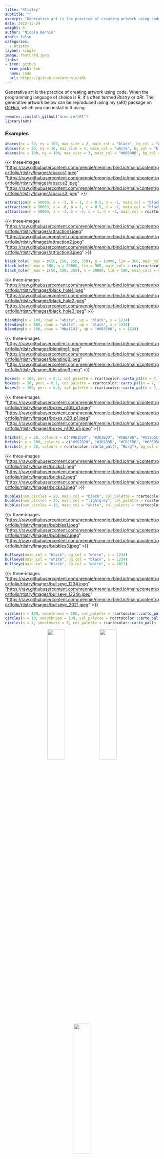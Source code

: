 ```yaml
---
title: "Rtistry"
subtitle: ""
excerpt: "Generative art is the practice of creating artwork using code. When the programming language of choice is R, it's often termed *Rtistry* or *aRt*."
date: 2022-12-24
weight: 6
author: "Nicola Rennie"
draft: false
categories:
  - Rtistry
layout: single
image: featured.jpeg
links:
- icon: github
  icon_pack: fab
  name: code
  url: https://github.com/nrennie/aRt
---
```


Generative art is the practice of creating artwork using code. When the programming language of choice is R, it's often termed *Rtistry* or *aRt*. The generative artwork below can be reproduced using my {aRt} package on [GitHub](https://github.com/nrennie/aRt), which you can install in R using: 

```r
remotes::install_github("nrennie/aRt")
library(aRt)
```

### Examples

``` r
abacus(nx = 30, ny = 100, max_size = 2, main_col = "black", bg_col = "white", s = 123)
abacus(nx = 20, ny = 10, max_size = 4, main_col = "white", bg_col = "black", s = 12)
abacus(nx = 100, ny = 100, max_size = 3, main_col = "#008080", bg_col = "white", s = 123)
```
{{< three-images
"https://raw.githubusercontent.com/nrennie/nrennie.rbind.io/main/content/portfolio/rtistry/Images/abacus1.jpeg"
"https://raw.githubusercontent.com/nrennie/nrennie.rbind.io/main/content/portfolio/rtistry/Images/abacus2.jpeg"
"https://raw.githubusercontent.com/nrennie/nrennie.rbind.io/main/content/portfolio/rtistry/Images/abacus3.jpeg" >}}

``` r
attraction(n = 50000, a = -3, b = 1, c = 0.5, d = -1, main_col = "black", bg_col = "white")
attraction(n = 50000, a = -6, b = 1, c = 0.5, d = -2, main_col = "black", bg_col = "white")
attraction(n = 50000, a = -3, b = -2, c = 1, d = -1, main_col = rcartocolor::carto_pal(n  =  7, "SunsetDark"), bg_col = "white")
```
{{< three-images
"https://raw.githubusercontent.com/nrennie/nrennie.rbind.io/main/content/portfolio/rtistry/Images/attraction1.jpeg"
"https://raw.githubusercontent.com/nrennie/nrennie.rbind.io/main/content/portfolio/rtistry/Images/attraction2.jpeg"
"https://raw.githubusercontent.com/nrennie/nrennie.rbind.io/main/content/portfolio/rtistry/Images/attraction3.jpeg" >}}

``` r
black_hole(r_max = c(50, 150, 250, 350), n = 10000, lim = 300, main_cols = rcartocolor::carto_pal(n = 7, name = "SunsetDark"), bg_col = "black", size = 0.01, a = 0.5, s = 1234)
black_hole(r_max = 100, n = 50000, lim = 300, main_cols = rev(rcartocolor::carto_pal(n = 7, name = "Teal")), bg_col = "white", size = 0.05, a = 0.3, s = 1234)
black_hole(r_max = c(50, 150, 250), n = 20000, lim = 500, main_cols = rcartocolor::carto_pal(n = 7, name = "SunsetDark"), bg_col = "black", size = 0.01, a = 0.75, s = 1234)
```
{{< three-images
"https://raw.githubusercontent.com/nrennie/nrennie.rbind.io/main/content/portfolio/rtistry/Images/black_hole1.jpeg"
"https://raw.githubusercontent.com/nrennie/nrennie.rbind.io/main/content/portfolio/rtistry/Images/black_hole2.jpeg"
"https://raw.githubusercontent.com/nrennie/nrennie.rbind.io/main/content/portfolio/rtistry/Images/black_hole3.jpeg" >}}

``` r
blending(n = 100, down = "white", up = "black", s = 1234)
blending(n = 500, down = "white", up = "black", s = 1234)
blending(n = 100, down = "#ba1141", up = "#003366", s = 1234)
```
{{< three-images
"https://raw.githubusercontent.com/nrennie/nrennie.rbind.io/main/content/portfolio/rtistry/Images/blending1.jpeg"
"https://raw.githubusercontent.com/nrennie/nrennie.rbind.io/main/content/portfolio/rtistry/Images/blending2.jpeg"
"https://raw.githubusercontent.com/nrennie/nrennie.rbind.io/main/content/portfolio/rtistry/Images/blending3.jpeg" >}}

``` r
boxes(n = 100, perc = 0.1, col_palette = rcartocolor::carto_pal(n = 7, "DarkMint"), bg_col = "black", s = 1234)
boxes(n = 20, perc = 0.1, col_palette = rcartocolor::carto_pal(n = 7, "DarkMint"), bg_col = "black", s = 1234)
boxes(n = 100, perc = 0.5, col_palette = rcartocolor::carto_pal(n = 7, "Magenta"), bg_col = "black", s = 1234)
```
{{< three-images
"https://raw.githubusercontent.com/nrennie/nrennie.rbind.io/main/content/portfolio/rtistry/Images/boxes_n100_p1.jpeg"
"https://raw.githubusercontent.com/nrennie/nrennie.rbind.io/main/content/portfolio/rtistry/Images/boxes_n20_p1.jpeg"
"https://raw.githubusercontent.com/nrennie/nrennie.rbind.io/main/content/portfolio/rtistry/Images/boxes_n100_p5.jpeg" >}}

``` r
bricks(n_y = 20, colours = c("#9B1D20", "#3D2B3D", "#CBEFB6", "#635D5C"), bg_col = "gray97")
bricks(n_y = 200, colours = c("#9B1D20", "#3D2B3D", "#CBEFB6", "#635D5C"), bg_col = "gray97")
bricks(n_y = 20, colours = rcartocolor::carto_pal(7, "Burg"), bg_col = "gray97")
```
{{< three-images
"https://raw.githubusercontent.com/nrennie/nrennie.rbind.io/main/content/portfolio/rtistry/Images/bricks1.jpeg"
"https://raw.githubusercontent.com/nrennie/nrennie.rbind.io/main/content/portfolio/rtistry/Images/bricks2.jpeg"
"https://raw.githubusercontent.com/nrennie/nrennie.rbind.io/main/content/portfolio/rtistry/Images/bricks3.jpeg" >}}

``` r
bubbles(num_circles = 20, main_col = "black", col_palette = rcartocolor::carto_pal(n = 12, "Bold"), bg_col = "white", s = 1234)
bubbles(num_circles = 20, main_col = "lightgrey", col_palette = rcartocolor::carto_pal(n = 12, "Bold"), bg_col = "white", s = 123)
bubbles(num_circles = 10, main_col = "white", col_palette = rcartocolor::carto_pal(n = 12, "Prism"), bg_col = "black", s = 2022)
```
{{< three-images
"https://raw.githubusercontent.com/nrennie/nrennie.rbind.io/main/content/portfolio/rtistry/Images/bubbles1.jpeg"
"https://raw.githubusercontent.com/nrennie/nrennie.rbind.io/main/content/portfolio/rtistry/Images/bubbles2.jpeg"
"https://raw.githubusercontent.com/nrennie/nrennie.rbind.io/main/content/portfolio/rtistry/Images/bubbles3.jpeg" >}}

``` r
bullseye(main_col = "black", bg_col = "white", s = 1234)
bullseye(main_col = "white", bg_col = "black", s = 1234)
bullseye(main_col = "black", bg_col = "white", s = 2021)
```
{{< three-images
"https://raw.githubusercontent.com/nrennie/nrennie.rbind.io/main/content/portfolio/rtistry/Images/bullseye_1234.jpeg"
"https://raw.githubusercontent.com/nrennie/nrennie.rbind.io/main/content/portfolio/rtistry/Images/bullseye_1234n.jpeg"
"https://raw.githubusercontent.com/nrennie/nrennie.rbind.io/main/content/portfolio/rtistry/Images/bullseye_2021.jpeg" >}}

``` r
circles(n = 100, smoothness = 100, col_palette = rcartocolor::carto_pal(n  =  12, "Bold"), line_col = NA, bg_col = "black", s = 1234)
circles(n = 10, smoothness = 100, col_palette = rcartocolor::carto_pal(n  =  12, "Bold"), line_col = NA, bg_col = "#e73f74", s = 1234)
circles(n = 2, smoothness = 3, col_palette = rcartocolor::carto_pal(n  =  12, "Bold"), line_col = "black", bg_col = "black", s = 1234)
```
<p align="center">
<img src="https://raw.githubusercontent.com/nrennie/nrennie.rbind.io/main/content/portfolio/rtistry/Images/circles1.jpeg" width="33%">
<img src="https://raw.githubusercontent.com/nrennie/nrennie.rbind.io/main/content/portfolio/rtistry/Images/circles2.jpeg" width="33%">
<img src="https://raw.githubusercontent.com/nrennie/nrennie.rbind.io/main/content/portfolio/rtistry/Images/circles3.jpeg" width="33%">
</p>

``` r
circular(n = 2, main_col = "black", bg_col = "white", s = 56)
circular(n = 10, main_col = "black", bg_col = "white", s = 56)
circular(n = 100, main_col = "black", bg_col = "white", s = 56)
```
<p align="center">
<img src="https://raw.githubusercontent.com/nrennie/nrennie.rbind.io/main/content/portfolio/rtistry/Images/circular_n2.jpeg" width="33%">
<img src="https://raw.githubusercontent.com/nrennie/nrennie.rbind.io/main/content/portfolio/rtistry/Images/circular_n10.jpeg" width="33%">
<img src="https://raw.githubusercontent.com/nrennie/nrennie.rbind.io/main/content/portfolio/rtistry/Images/circular_n100.jpeg" width="33%">
</p>

``` r
connected(n = 100, n_geom = 10, random = F, col_palette = RColorBrewer::brewer.pal(n  =  9,"RdPu"), bg_col = "#ae217e", s = 1234)
connected(n = 100, n_geom = 10, random = T, col_palette = RColorBrewer::brewer.pal(n  =  9,"RdPu"), bg_col = "#ae217e", s = 1234)
connected(n = 250, n_geom = 2, random = F, col_palette = RColorBrewer::brewer.pal(n  =  5,"RdPu"), bg_col = "#ae217e", s = 1234)
```
<p align="center">
<img src="https://raw.githubusercontent.com/nrennie/nrennie.rbind.io/main/content/portfolio/rtistry/Images/connected_100_10F.jpeg" width="33%">
<img src="https://raw.githubusercontent.com/nrennie/nrennie.rbind.io/main/content/portfolio/rtistry/Images/connected_100_10T.jpeg" width="33%">
<img src="https://raw.githubusercontent.com/nrennie/nrennie.rbind.io/main/content/portfolio/rtistry/Images/connected_250_2F.jpeg" width="33%">
</p>

``` r
contours(xmin = -3.27, xmax = -3.15, ymin = 54.43, ymax = 54.49, col_palette = MetBrewer::met.brewer("Hokusai3"), light = "white", dark = "black", range = c(0.5, 1)) 
contours(xmin = -3.27, xmax = -3.15, ymin = 54.43, ymax = 54.49, col_palette = "white", light = "lightgrey", dark = "black", range = c(1, 2)) 
contours(xmin = -5.45, xmax = -5.04, ymin = 55.43, ymax = 55.72, col_palette = PrettyCols::prettycols("Teals"), light = "white", dark = "black", range = c(0.5, 1)) 
```
<p align="center">
<img src="https://raw.githubusercontent.com/nrennie/nrennie.rbind.io/main/content/portfolio/rtistry/Images/contours1.jpeg" width="33%">
<img src="https://raw.githubusercontent.com/nrennie/nrennie.rbind.io/main/content/portfolio/rtistry/Images/contours2.jpeg" width="33%">
<img src="https://raw.githubusercontent.com/nrennie/nrennie.rbind.io/main/content/portfolio/rtistry/Images/contours3.jpeg" width="33%">
</p>

``` r
crawling(n = 50, edge_colour = "black", node_size = 1, node_colour = "black", bg_col = "white", s = 1234)
crawling(n = 250, edge_colour = "black", node_size = 1, node_colour = "black", bg_col = "white", s = 1234)
crawling(n = 1000, edge_colour = "black", node_size = 1, node_colour = "black", bg_col = "white", s = 1234)
```
<p align="center">
<img src="https://raw.githubusercontent.com/nrennie/nrennie.rbind.io/main/content/portfolio/rtistry/Images/crawling50.jpeg" width="33%">
<img src="https://raw.githubusercontent.com/nrennie/nrennie.rbind.io/main/content/portfolio/rtistry/Images/crawling250.jpeg" width="33%">
<img src="https://raw.githubusercontent.com/nrennie/nrennie.rbind.io/main/content/portfolio/rtistry/Images/crawling1000.jpeg" width="33%">
</p>

``` r
divide(num_lines = 30, col_palette = PrettyCols::prettycols("TangerineBlues"), s = 1234)
divide(num_lines = 80, col_palette = grey.colors(n = 80), s = 1234)
divide(num_lines = 15, col_palette = MetBrewer::met.brewer("OKeeffe2"), s = 2022)
```
<p align="center">
<img src="https://raw.githubusercontent.com/nrennie/nrennie.rbind.io/main/content/portfolio/rtistry/Images/divide1.jpeg" width="33%">
<img src="https://raw.githubusercontent.com/nrennie/nrennie.rbind.io/main/content/portfolio/rtistry/Images/divide2.jpeg" width="33%">
<img src="https://raw.githubusercontent.com/nrennie/nrennie.rbind.io/main/content/portfolio/rtistry/Images/divide3.jpeg" width="33%">
</p>

``` r
dots(n_x = 50, n_y = 100, jitter_size_width = 0.5, jitter_size_height = 0.5, col_palette  =  rcartocolor::carto_pal(n  =  7, "Purp"), bg_col = "#63589f", s = 1234)
dots(n_x = 500, n_y = 100, jitter_size_width = 0.5, jitter_size_height = 5, col_palette  =  rcartocolor::carto_pal(n  =  7, "Purp"), bg_col = "#63589f", s = 1234)
dots(n_x = 50, n_y = 100, jitter_size_width = 0.05, jitter_size_height = 50, col_palette  =  rcartocolor::carto_pal(n  =  7, "Purp"), bg_col = "#63589f", s = 1234)
```
<p align="center">
<img src="https://raw.githubusercontent.com/nrennie/nrennie.rbind.io/main/content/portfolio/rtistry/Images/dots1.jpeg" width="33%">
<img src="https://raw.githubusercontent.com/nrennie/nrennie.rbind.io/main/content/portfolio/rtistry/Images/dots2.jpeg" width="33%">
<img src="https://raw.githubusercontent.com/nrennie/nrennie.rbind.io/main/content/portfolio/rtistry/Images/dots3.jpeg" width="33%">
</p>

``` r
fading(n_layers = 6, n_points = 10, col_palette = rcartocolor::carto_pal(n  =  7, "SunsetDark"), s = 1234)
fading(n_layers = 6, n_points = 1, col_palette = rcartocolor::carto_pal(n  =  7, "Sunset"), s = 1234)
fading(n_layers = 10, n_points = 10, col_palette = rcartocolor::carto_pal(n  =  7, "SunsetDark"), s = 1234)
```
<p align="center">
<img src="https://raw.githubusercontent.com/nrennie/nrennie.rbind.io/main/content/portfolio/rtistry/Images/fading_6_10.jpeg" width="33%">
<img src="https://raw.githubusercontent.com/nrennie/nrennie.rbind.io/main/content/portfolio/rtistry/Images/fading_6_1.jpeg" width="33%">
<img src="https://raw.githubusercontent.com/nrennie/nrennie.rbind.io/main/content/portfolio/rtistry/Images/fading_10_10.jpeg" width="33%">
</p>

``` r
flow_fields(n = 10000, granularity = 1000, x_freq = 1, y_freq = 1, alpha = 1, line_col = c("#edf8fb","#bfd3e6","#9ebcda","#8c96c6","#8c6bb1","#88419d","#6e016b"), bg_col = "lightgrey", s = 1234)
flow_fields(n = 10000, granularity = 1000, x_freq = 1, y_freq = 1, alpha = 0.3, line_col = "black", bg_col = "white", s = 1234)
flow_fields(n = 10000, granularity = 1000, x_freq = 3, y_freq = 0.2, alpha = 1, line_col = c("#edf8fb","#bfd3e6","#9ebcda","#8c96c6","#8c6bb1","#88419d","#6e016b"), bg_col = "lightgrey", s = 1234)
```
<p align="center">
<img src="https://raw.githubusercontent.com/nrennie/nrennie.rbind.io/main/content/portfolio/rtistry/Images/flow_fields1.jpeg" width="33%">
<img src="https://raw.githubusercontent.com/nrennie/nrennie.rbind.io/main/content/portfolio/rtistry/Images/flow_fields2.jpeg" width="33%">
<img src="https://raw.githubusercontent.com/nrennie/nrennie.rbind.io/main/content/portfolio/rtistry/Images/flow_fields3.jpeg" width="33%">
</p>

``` r
fractals(N = 25, col_palette = MetBrewer::met.brewer("Demuth", n = 25), shift = 0, left = -1, right = 1, y_param = 3, resolution = 0.005, dist_max = 4)
fractals(N = 25, col_palette = rev(MetBrewer::met.brewer("Benedictus", n = 25)), shift = 0, left = -3, right = 3, y_param = 2, resolution = 0.005, dist_max = 4)
fractals(N = 20, col_palette = grey.colors(30), shift = -1, left = -1, right = 1, y_param = 2, resolution = 0.005, dist_max = 3)
```
<p align="center">
<img src="https://raw.githubusercontent.com/nrennie/nrennie.rbind.io/main/content/portfolio/rtistry/Images/fractals1.jpeg" width="33%">
<img src="https://raw.githubusercontent.com/nrennie/nrennie.rbind.io/main/content/portfolio/rtistry/Images/fractals2.jpeg" width="33%">
<img src="https://raw.githubusercontent.com/nrennie/nrennie.rbind.io/main/content/portfolio/rtistry/Images/fractals3.jpeg" width="33%">
</p>

``` r
heart(n = 25, col_scheme = "mono", bg_col = "black", s = 1234)
heart(n = 100, col_scheme = "mono", bg_col = "black", s = 1234)
heart(n = 25, col_scheme = "rainbow", bg_col = "black", s = 1234)
```
<p align="center">
<img src="https://raw.githubusercontent.com/nrennie/nrennie.rbind.io/main/content/portfolio/rtistry/Images/heart_n25_m.jpeg" width="33%">
<img src="https://raw.githubusercontent.com/nrennie/nrennie.rbind.io/main/content/portfolio/rtistry/Images/heart_n100_m.jpeg" width="33%">
<img src="https://raw.githubusercontent.com/nrennie/nrennie.rbind.io/main/content/portfolio/rtistry/Images/heart_n25_r.jpeg" width="33%">
</p>

``` r
infinity(n = 25, col_scheme = "mono", bg_col = "black", s = 1234)
infinity(n = 100, col_scheme = "mono", bg_col = "black", s = 1234)
infinity(n = 25, col_scheme = "rainbow", bg_col = "black", s = 1234)
```
<p align="center">
<img src="https://raw.githubusercontent.com/nrennie/nrennie.rbind.io/main/content/portfolio/rtistry/Images/infinity_n25_m.jpeg" width="33%">
<img src="https://raw.githubusercontent.com/nrennie/nrennie.rbind.io/main/content/portfolio/rtistry/Images/infinity_n100_m.jpeg" width="33%">
<img src="https://raw.githubusercontent.com/nrennie/nrennie.rbind.io/main/content/portfolio/rtistry/Images/infinity_n25_r.jpeg" width="33%">
</p>

``` r
lines(n = 100, max_length = 7, linewidth = 0.5, main_col = "black", bg_col = "white", s = 123)
lines(n = 1000, max_length = 5, linewidth = 0.1, main_col = "#32A287", bg_col = "white", s = 12)
lines(n = 50, max_length = 10, linewidth = 0.5, main_col = "#C03221", bg_col = "#f2d6d2", s = 2023)
```
<p align="center">
<img src="https://raw.githubusercontent.com/nrennie/nrennie.rbind.io/main/content/portfolio/rtistry/Images/lines1.jpeg" width="33%">
<img src="https://raw.githubusercontent.com/nrennie/nrennie.rbind.io/main/content/portfolio/rtistry/Images/lines2.jpeg" width="33%">
<img src="https://raw.githubusercontent.com/nrennie/nrennie.rbind.io/main/content/portfolio/rtistry/Images/lines3.jpeg" width="33%">
</p>

``` r
moire(inner_n = 20, dist = 10, inner_col = "grey40", outer_col = "grey60", bg_col = "grey10", inner_r = 0.5, outer_r = 0.2)
moire(inner_n = 20, dist = 4, inner_col = "grey50", outer_col = "#616283", bg_col = "#fafafa", inner_r = 0.5, outer_r = 0.3)
moire(inner_n = 4, dist = 2, inner_col = "#533E2D", outer_col = "#A27035", bg_col = "#B88B4A", inner_r = 0.35, outer_r = 0.2)
```
<p align="center">
<img src="https://raw.githubusercontent.com/nrennie/nrennie.rbind.io/main/content/portfolio/rtistry/Images/moire1.jpeg" width="33%">
<img src="https://raw.githubusercontent.com/nrennie/nrennie.rbind.io/main/content/portfolio/rtistry/Images/moire2.jpeg" width="33%">
<img src="https://raw.githubusercontent.com/nrennie/nrennie.rbind.io/main/content/portfolio/rtistry/Images/moire3.jpeg" width="33%">
</p>

``` r
mosaic(n = 100, fill_cols = c("#4B3F72", "#CBB3BF", "#FFC857", "#119DA4", "#19647E"), line_col = "white", bg_col = "white", line_size = 1, x_means = c(0, 10, 5), y_means = c(0, 7, 8), xy_var = 2, s = 1234)
mosaic(n = 100, fill_cols = "white", line_col = "black", bg_col = "black", line_size = 1, x_means = 0, y_means = 0, xy_var = 5, s = 1234)
mosaic(n = 500, fill_cols = c("#436f85", "#432263", "#de7a00", "#416322", "#860a4d"), line_col = "white", bg_col = "white", line_size = 0.5, x_means = c(0, 10, 5), y_means = c(0, 7, 8), xy_var = 2, s = 1234)
```
<p align="center">
<img src="https://raw.githubusercontent.com/nrennie/nrennie.rbind.io/main/content/portfolio/rtistry/Images/mosaic1.png" width="33%">
<img src="https://raw.githubusercontent.com/nrennie/nrennie.rbind.io/main/content/portfolio/rtistry/Images/mosaic2.png" width="33%">
<img src="https://raw.githubusercontent.com/nrennie/nrennie.rbind.io/main/content/portfolio/rtistry/Images/mosaic3.png" width="33%">
</p>

``` r
mosaic_sketch(n = 10, fill_cols = c("#4B3F72", "#CBB3BF", "#FFC857", "#119DA4", "#19647E"), line_col = "white", bg_col = "white", line_size = 2, x_means = c(0, 10, 5), y_means = c(0, 7, 8), xy_var = 2, s = 1234)
mosaic_sketch(n = 20, fill_cols = c("white", "#008080"), line_col = "white", bg_col = "#008080", line_size = 1.5, x_means = c(0, 10, 5), y_means = c(0, 7, 8), xy_var = 2, s = 1234)
mosaic_sketch(n = 6, fill_cols = "black", line_col = "white", bg_col = "white", line_size = 2, x_means = c(0, 10, 5), y_means = c(0, 7, 8), xy_var = 2, s = 1234)
```
<p align="center">
<img src="https://raw.githubusercontent.com/nrennie/nrennie.rbind.io/main/content/portfolio/rtistry/Images/mosaic_sketch1.jpeg" width="33%">
<img src="https://raw.githubusercontent.com/nrennie/nrennie.rbind.io/main/content/portfolio/rtistry/Images/mosaic_sketch2.jpeg" width="33%">
<img src="https://raw.githubusercontent.com/nrennie/nrennie.rbind.io/main/content/portfolio/rtistry/Images/mosaic_sketch3.jpeg" width="33%">
</p>

``` r
polygons(n_x = 12, n_y = 18, gap_size = 0.5, deg_jitter = 0.1, colours = c("#9B1D20", "#3D2B3D", "#CBEFB6", "#635D5C"), rand  =  FALSE, bg_col = "gray97")
polygons(n_x = 6, n_y = 9, gap_size = 0.2, deg_jitter = 0.1, colours = c("#9B1D20", "#3D2B3D", "#CBEFB6", "#635D5C"), rand  =  FALSE, bg_col = "gray97")
polygons(n_x = 12, n_y = 18, gap_size = 0.5, deg_jitter = 0.5, colours = rcartocolor::carto_pal(7, "Burg"), rand  =  FALSE, bg_col = "gray97")

```
<p align="center">
<img src="https://raw.githubusercontent.com/nrennie/nrennie.rbind.io/main/content/portfolio/rtistry/Images/polygons1.jpeg" width="33%">
<img src="https://raw.githubusercontent.com/nrennie/nrennie.rbind.io/main/content/portfolio/rtistry/Images/polygons2.jpeg" width="33%">
<img src="https://raw.githubusercontent.com/nrennie/nrennie.rbind.io/main/content/portfolio/rtistry/Images/polygons3.jpeg" width="33%">
</p>

``` r
puzzles(n = 200, num_groups = 30, col_palette = PrettyCols::prettycols("Beach"), bg_col = "white", s = 1234)
puzzles(n = 200, num_groups = 50, col_palette = c("black", "white"), bg_col = "black", s = 59)
puzzles(n = 1000, num_groups = 700, col_palette = PrettyCols::prettycols("Beach"), bg_col = "white", s = 1234)
```
<p align="center">
<img src="https://raw.githubusercontent.com/nrennie/nrennie.rbind.io/main/content/portfolio/rtistry/Images/puzzles1.png" width="33%">
<img src="https://raw.githubusercontent.com/nrennie/nrennie.rbind.io/main/content/portfolio/rtistry/Images/puzzles2.png" width="33%">
<img src="https://raw.githubusercontent.com/nrennie/nrennie.rbind.io/main/content/portfolio/rtistry/Images/puzzles3.png" width="33%">
</p>

``` r
rectangles(n = 100, max_height = 7, max_width = 5, size = 2, main_col = "lightgrey", col_palette = rcartocolor::carto_pal(n = 12, "Bold"), bg_col = "white", s = 123)
rectangles(n = 10, max_height = 15, max_width = 15, size = 4, main_col = "lightgrey", col_palette = rcartocolor::carto_pal(n = 12, "Bold"), bg_col = "white", s = 123)
rectangles(n = 100, max_height = 4, max_width = 6, size = 1, main_col = ggplot2::alpha("white", 0.5), col_palette = rcartocolor::carto_pal(n = 12, "Prism"), bg_col = "black", s = 123)
```
<p align="center">
<img src="https://raw.githubusercontent.com/nrennie/nrennie.rbind.io/main/content/portfolio/rtistry/Images/rectangles1.jpeg" width="33%">
<img src="https://raw.githubusercontent.com/nrennie/nrennie.rbind.io/main/content/portfolio/rtistry/Images/rectangles2.jpeg" width="33%">
<img src="https://raw.githubusercontent.com/nrennie/nrennie.rbind.io/main/content/portfolio/rtistry/Images/rectangles3.jpeg" width="33%">
</p>

``` r
riley(n_x = 9, n_y = 9, offset = 3, main_col = "black", bg_col = "white")
riley(n_x = 3, n_y = 9, offset = 3, main_col = "#0E1116", bg_col = "#374A67")
riley(n_x = 12, n_y = 6, offset = 0, main_col = "#481620", bg_col = "#fafafa")
```
<p align="center">
<img src="https://raw.githubusercontent.com/nrennie/nrennie.rbind.io/main/content/portfolio/rtistry/Images/riley1.jpeg" width="33%">
<img src="https://raw.githubusercontent.com/nrennie/nrennie.rbind.io/main/content/portfolio/rtistry/Images/riley2.jpeg" width="33%">
<img src="https://raw.githubusercontent.com/nrennie/nrennie.rbind.io/main/content/portfolio/rtistry/Images/riley3.jpeg" width="33%">
</p>

``` r
shatter(n_x = 25, n_y = 25, decay = 0.9, colour = "black", bg_col = "gray97", s = 1234)
shatter(n_x = 100, n_y = 100, decay = 0.7, colour = "gray90", bg_col = "gray10", s = 1234)
shatter(n_x = 20, n_y = 20, decay = 0.5, colour = "#D455B8", bg_col = "#55D471", s = 1234)
```
<p align="center">
<img src="https://raw.githubusercontent.com/nrennie/nrennie.rbind.io/main/content/portfolio/rtistry/Images/shatter1.png" width="33%">
<img src="https://raw.githubusercontent.com/nrennie/nrennie.rbind.io/main/content/portfolio/rtistry/Images/shatter2.png" width="33%">
<img src="https://raw.githubusercontent.com/nrennie/nrennie.rbind.io/main/content/portfolio/rtistry/Images/shatter3.png" width="33%">
</p>

``` r
shells(n = 4, alpha = 1, main_col = "black", bg_col = "white")
shells(n = 10, alpha = 1, main_col = "black", bg_col = "white")
shells(n = 6, alpha = 0.5, main_col = "#CC338B", bg_col = alpha("#CC338B", 0.2))
```
<p align="center">
<img src="https://raw.githubusercontent.com/nrennie/nrennie.rbind.io/main/content/portfolio/rtistry/Images/shell1.jpeg" width="33%">
<img src="https://raw.githubusercontent.com/nrennie/nrennie.rbind.io/main/content/portfolio/rtistry/Images/shell2.jpeg" width="33%">
<img src="https://raw.githubusercontent.com/nrennie/nrennie.rbind.io/main/content/portfolio/rtistry/Images/shell3.jpeg" width="33%">
</p>

``` r
smudge(n = 25, binwidth = 0.01, col_palette = PrettyCols::prettycols("TangerineBlues"), s = 1234)
smudge(n = 25, binwidth = 0.1, col_palette = PrettyCols::prettycols("Dark"), s = 2022)
smudge(n = 15, binwidth = 0.05, col_palette = grey.colors(12, 0, 0.9), s = 1234)
```
<p align="center">
<img src="https://raw.githubusercontent.com/nrennie/nrennie.rbind.io/main/content/portfolio/rtistry/Images/smudge1.jpeg" width="33%">
<img src="https://raw.githubusercontent.com/nrennie/nrennie.rbind.io/main/content/portfolio/rtistry/Images/smudge2.jpeg" width="33%">
<img src="https://raw.githubusercontent.com/nrennie/nrennie.rbind.io/main/content/portfolio/rtistry/Images/smudge3.jpeg" width="33%">
</p>

``` r
spirals(perc = 0.2, s = 1234)
spirals(perc = 0.5, s = 1234)
spirals(perc = 0.8, s = 1234)
```
<p align="center">
<img src="https://raw.githubusercontent.com/nrennie/nrennie.rbind.io/main/content/portfolio/rtistry/Images/spirals_p2.jpeg" width="33%">
<img src="https://raw.githubusercontent.com/nrennie/nrennie.rbind.io/main/content/portfolio/rtistry/Images/spirals_p5.jpeg" width="33%">
<img src="https://raw.githubusercontent.com/nrennie/nrennie.rbind.io/main/content/portfolio/rtistry/Images/spirals_p8.jpeg" width="33%">
</p>

``` r
squares(n = 7, line_col = "white", pattern_col = "white", pattern_fill = "black", pattern_size = 0.4, size = 1.5, s = 1234)
squares(n = 5, line_col = "#2DC2BD", pattern_col = "#392759", pattern_fill = "#2DC2BD", pattern_size = 0.4, size = 1.5, s = 5678)
squares(n = 20, line_col = "white", pattern_col = "white", pattern_fill = "black", pattern_size = 0.4, size = 1.5, s = 1234)
```
<p align="center">
<img src="https://raw.githubusercontent.com/nrennie/nrennie.rbind.io/main/content/portfolio/rtistry/Images/squares_01.jpeg" width="33%">
<img src="https://raw.githubusercontent.com/nrennie/nrennie.rbind.io/main/content/portfolio/rtistry/Images/squares_02.jpeg" width="33%">
<img src="https://raw.githubusercontent.com/nrennie/nrennie.rbind.io/main/content/portfolio/rtistry/Images/squares_03.jpeg" width="33%">
</p>

``` r
squiggles(res = 100, num_lines = 100, perc = 0.1, alpha_low = 0.5, alpha_high = 1, line_col = "white", bg_col = "black", s = 1234)
squiggles(res = 1000, num_lines = 1000, perc = 0.01, alpha_low = 0.15, alpha_high = 1, line_col = "#374A67", bg_col = "white", s = 12)
squiggles(res = 100, num_lines = 10, perc = 0.5, alpha_low = 0.5, alpha_high = 1, line_col = "#348954", bg_col = "#fafafa", s = 1234)
```
<p align="center">
<img src="https://raw.githubusercontent.com/nrennie/nrennie.rbind.io/main/content/portfolio/rtistry/Images/squiggles1.jpeg" width="33%">
<img src="https://raw.githubusercontent.com/nrennie/nrennie.rbind.io/main/content/portfolio/rtistry/Images/squiggles2.jpeg" width="33%">
<img src="https://raw.githubusercontent.com/nrennie/nrennie.rbind.io/main/content/portfolio/rtistry/Images/squiggles3.jpeg" width="33%">
</p>

``` r
stacked(n_x = 5, n_y = 5, col_palette = MetBrewer::met.brewer("Hiroshige", 9), shadow_intensity = 0.5, sunangle = 315, s = 1234)
stacked(n_x = 4, n_y = 4, col_palette = MetBrewer::met.brewer("Monet", 6), shadow_intensity = 0.1, sunangle = 315, s = 123)
stacked(n_x = 20, n_y = 20, col_palette = MetBrewer::met.brewer("Hiroshige", 8), shadow_intensity = 0.3, sunangle = 180, s = 1234)
```
<p align="center">
<img src="https://raw.githubusercontent.com/nrennie/nrennie.rbind.io/main/content/portfolio/rtistry/Images/stacked1.jpeg" width="33%">
<img src="https://raw.githubusercontent.com/nrennie/nrennie.rbind.io/main/content/portfolio/rtistry/Images/stacked2.jpeg" width="33%">
<img src="https://raw.githubusercontent.com/nrennie/nrennie.rbind.io/main/content/portfolio/rtistry/Images/stacked3.jpeg" width="33%">
</p>

``` r
static(perc = 0.01, n = 500, s = 1234)
static(perc = 0.1, n = 500, s = 1234)
static(perc = 0.3, n = 500, s = 1234)
```
<p align="center">
<img src="https://raw.githubusercontent.com/nrennie/nrennie.rbind.io/main/content/portfolio/rtistry/Images/static_p01_n500.jpeg" width="33%">
<img src="https://raw.githubusercontent.com/nrennie/nrennie.rbind.io/main/content/portfolio/rtistry/Images/static_p10_n500.jpeg" width="33%">
<img src="https://raw.githubusercontent.com/nrennie/nrennie.rbind.io/main/content/portfolio/rtistry/Images/static_p30_n500.jpeg" width="33%">
</p>

``` r
streams(bg_col = "white", line_col = "white", fill_col = c("#5F4690", "#1D6996", "#38A6A5", "#0F8554", "#73AF48", "#EDAD08", "#E17C05", "#CC503E", "#94346E", "#6F4070"), type = "right", s = 1234)
streams(bg_col = "black", line_col = NA, fill_col = grey.colors(n = 25), type = "up", s = 450)
streams(bg_col = "white", line_col = NA, fill_col = rep("purple", 8), type = "left", s = 13)
```
<p align="center">
<img src="https://raw.githubusercontent.com/nrennie/nrennie.rbind.io/main/content/portfolio/rtistry/Images/streams1.jpeg" width="33%">
<img src="https://raw.githubusercontent.com/nrennie/nrennie.rbind.io/main/content/portfolio/rtistry/Images/streams2.jpeg" width="33%">
<img src="https://raw.githubusercontent.com/nrennie/nrennie.rbind.io/main/content/portfolio/rtistry/Images/streams3.jpeg" width="33%">
</p>

``` r
stripes(perc = 0, n = 3, col_palette  =  rcartocolor::carto_pal(n  =  7, "TealGrn"), alpha  =  1, s = 1234)
stripes(perc = 0.5, n = 3, col_palette  =  rcartocolor::carto_pal(n  =  7, "TealGrn"), alpha  =  1, s = 1234)
stripes(perc = 1, n = 3, col_palette  =  rcartocolor::carto_pal(n  =  7, "TealGrn"), alpha  =  1, s = 1234)
```
<p align="center">
<img src="https://raw.githubusercontent.com/nrennie/nrennie.rbind.io/main/content/portfolio/rtistry/Images/stripes_p00_n3.jpeg" width="33%">
<img src="https://raw.githubusercontent.com/nrennie/nrennie.rbind.io/main/content/portfolio/rtistry/Images/stripes_p50_n3.jpeg" width="33%">
<img src="https://raw.githubusercontent.com/nrennie/nrennie.rbind.io/main/content/portfolio/rtistry/Images/stripes_p100_n3.jpeg" width="33%">
</p>

``` r
sunbursts(n = 100, x_means = c(0, 10, 5), y_means = c(0, 7, 8), xy_var = 5, low = "#074050", high = "#d3f2a3", s = 1234)
sunbursts(n = 5, x_means = c(0, 1, 15), y_means = c(0, 2, 16), xy_var = 10, low = "#4e0550", high = "#facdfc", s = 1234)
sunbursts(n = 250, x_means = c(1, 2, 9, 50), y_means = c(3, 6, 8, -3), xy_var = 100, low = "white", high = "black", s = 1234)
```
<p align="center">
<img src="https://raw.githubusercontent.com/nrennie/nrennie.rbind.io/main/content/portfolio/rtistry/Images/sunbursts1.jpeg" width="33%">
<img src="https://raw.githubusercontent.com/nrennie/nrennie.rbind.io/main/content/portfolio/rtistry/Images/sunbursts2.jpeg" width="33%">
<img src="https://raw.githubusercontent.com/nrennie/nrennie.rbind.io/main/content/portfolio/rtistry/Images/sunbursts3.jpeg" width="33%">
</p>

``` r
tiles(n_x = 12, n_y = 12, col_palette = MetBrewer::met.brewer("Veronese", 5), s = 1234)
tiles(n_x = 50, n_y = 50, col_palette = MetBrewer::met.brewer("Veronese", 6), s = 1234)
tiles(n_x = 12, n_y = 12, col_palette = MetBrewer::met.brewer("Pissaro", 5), s = 1234)
```
<p align="center">
<img src="https://raw.githubusercontent.com/nrennie/nrennie.rbind.io/main/content/portfolio/rtistry/Images/tiles_veronese1.jpeg" width="33%">
<img src="https://raw.githubusercontent.com/nrennie/nrennie.rbind.io/main/content/portfolio/rtistry/Images/tiles_veronese2.jpeg" width="33%">
<img src="https://raw.githubusercontent.com/nrennie/nrennie.rbind.io/main/content/portfolio/rtistry/Images/tiles_pissaro1.jpeg" width="33%">
</p>

``` r
vortex(n = 25, start_val = 90, col_scheme = "mono", bg_col = "black", s = 1234)
vortex(n = 100, start_val = 90, col_scheme = "mono", bg_col = "black", s = 1234)
vortex(n = 25, start_val = 90, col_scheme = "rainbow", bg_col = "black", s = 1234)
```
<p align="center">
<img src="https://raw.githubusercontent.com/nrennie/nrennie.rbind.io/main/content/portfolio/rtistry/Images/vortex_n25_m.jpeg" width="33%">
<img src="https://raw.githubusercontent.com/nrennie/nrennie.rbind.io/main/content/portfolio/rtistry/Images/vortex_n100_m.jpeg" width="33%">
<img src="https://raw.githubusercontent.com/nrennie/nrennie.rbind.io/main/content/portfolio/rtistry/Images/vortex_n25_r.jpeg" width="33%">
</p>

``` r
waves(a = 23, b = 6, linewidth  =  0.5, main_col = "white", bg_col = "black", s = 2021)
waves(a = 23, b = 6, linewidth  =  0.5, main_col = rcartocolor::carto_pal(n  =  7, "Prism"), bg_col = "#edad08", s = 2021)
waves(a = 6, b = 23, linewidth  =  0.5, main_col = "black", bg_col = "white", s = 2021)
```
<p align="center">
<img src="https://raw.githubusercontent.com/nrennie/nrennie.rbind.io/main/content/portfolio/rtistry/Images/waves23_6_bw.jpeg" width="33%">
<img src="https://raw.githubusercontent.com/nrennie/nrennie.rbind.io/main/content/portfolio/rtistry/Images/waves23_6_col.jpeg" width="33%">
<img src="https://raw.githubusercontent.com/nrennie/nrennie.rbind.io/main/content/portfolio/rtistry/Images/waves6_23_bw.jpeg" width="33%">
</p>

``` r
windows(n_x = 10, n_y = 10, col_palette = PrettyCols::prettycols("Beach", n = 5), linewidth = 2) 
windows(n_x = 12, n_y = 12, col_palette = gray.colors(20), linewidth = 2) 
windows(n_x = 5, n_y = 5, col_palette = PrettyCols::prettycols("TangerineBlues"), linewidth = 1) 
```
<p align="center">
<img src="https://raw.githubusercontent.com/nrennie/nrennie.rbind.io/main/content/portfolio/rtistry/Images/windows1.png" width="33%">
<img src="https://raw.githubusercontent.com/nrennie/nrennie.rbind.io/main/content/portfolio/rtistry/Images/windows2.png" width="33%">
<img src="https://raw.githubusercontent.com/nrennie/nrennie.rbind.io/main/content/portfolio/rtistry/Images/windows3.png" width="33%">
</p>


